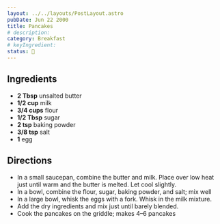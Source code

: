 ```yaml
---
layout: ../../layouts/PostLayout.astro
pubDate: Jun 22 2000
title: Pancakes
# description:
category: Breakfast
# keyIngredient:
status: 🤩
---
```


## Ingredients
- **2 Tbsp** unsalted butter
- **1/2 cup** milk
- **3/4 cups** flour
- **1/2 Tbsp** sugar
- **2 tsp** baking powder
- **3/8 tsp** salt
- **1** egg

## Directions
- In a small saucepan, combine the butter and milk. Place over low heat just until warm and the butter is melted. Let cool slightly.
- In a bowl, combine the flour, sugar, baking powder, and salt; mix well
- In a large bowl, whisk the eggs with a fork. Whisk in the milk mixture.
- Add the dry ingredients and mix just until barely blended.
- Cook the pancakes on the griddle; makes 4–6 pancakes
